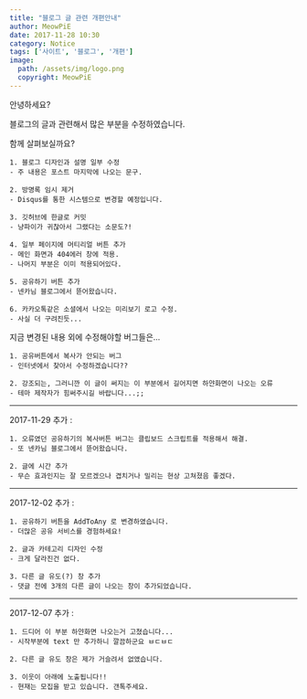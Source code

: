 ```yaml
---
title: "블로그 글 관련 개편안내"
author: MeowPiE
date: 2017-11-28 10:30
category: Notice
tags: ['사이트', '블로그', '개편']
image:
  path: /assets/img/logo.png
  copyright: MeowPiE
---
```


안녕하세요?

블로그의 글과 관련해서 많은 부분을 수정하였습니다.

함께 살펴보실까요?

```text
1. 블로그 디자인과 설명 일부 수정
- 주 내용은 포스트 마지막에 나오는 문구.

2. 방명록 임시 제거
- Disqus를 통한 시스템으로 변경할 예정입니다.

3. 깃허브에 한글로 커밋
- 냥파이가 귀찮아서 그랬다는 소문도?!

4. 일부 페이지에 머티리얼 버튼 추가
- 메인 화면과 404에러 창에 적용.
- 나머지 부분은 이미 적용되어있다.

5. 공유하기 버튼 추가
- 넨카님 블로그에서 뜯어왔습니다.

6. 카카오톡같은 소셜에서 나오는 미리보기 로고 수정.
- 사실 더 구려진듯...
```

지금 변경된 내용 외에 수정해야할 버그들은...

```text
1. 공유버튼에서 복사가 안되는 버그
- 인터넷에서 찾아서 수정하겠습니다??

2. 강조되는, 그러니깐 이 글이 써지는 이 부분에서 길어지면 하얀화면이 나오는 오류
- 테마 제작자가 힘써주시길 바랍니다...;;
```

---

2017-11-29 추가 :

```text
1. 오류였던 공유하기의 복사버튼 버그는 클립보드 스크립트를 적용해서 해결.
- 또 넨카님 블로그에서 뜯어왔습니다.

2. 글에 시간 추가
- 무슨 효과인지는 잘 모르겠으나 겹치거나 밀리는 현상 고쳐졌음 좋겠다.
```

---

2017-12-02 추가 :

```text
1. 공유하기 버튼을 AddToAny 로 변경하였습니다.
- 더많은 공유 서비스를 경험하세요!

2. 글과 카테고리 디자인 수정
- 크게 달라진건 없다.

3. 다른 글 유도(?) 창 추가
- 댓글 전에 3개의 다른 글이 나오는 창이 추가되었습니다.
```

---

2017-12-07 추가 :

```text
1. 드디어 이 부분 하얀화면 나오는거 고쳤습니다...
- 시작부분에 text 만 추가하니 깔끔하군요 ㅂㄷㅂㄷ

2. 다른 글 유도 창은 제가 거슬려서 없앴습니다.

3. 이웃이 아래에 노출됩니다!!
- 현재는 모집을 받고 있습니다. 갠톡주세요.
```
